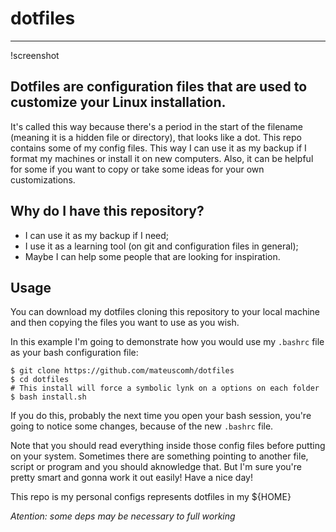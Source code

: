 # dotfiles
---

!screenshot

## Dotfiles are configuration files that are used to customize your Linux installation.

It's called this way because there's a period in the start of the filename
(meaning it is a hidden file or directory), that looks like a dot. This repo
contains some of my config files. This way I can use it as my backup if I
format my machines or install it on new computers. Also, it can be helpful for
some if you want to copy or take some ideas for your own customizations.

## Why do I have this repository?

- I can use it as my backup if I need;
- I use it as a learning tool (on git and configuration files in general);
- Maybe I can help some people that are looking for inspiration.

## Usage

You can download my dotfiles cloning this repository to your local machine and
then copying the files you want to use as you wish.

In this example I'm going to demonstrate how you would use my `.bashrc` file as
your bash configuration file:

  ```
  $ git clone https://github.com/mateuscomh/dotfiles
  $ cd dotfiles
  # This install will force a symbolic lynk on a options on each folder
  $ bash install.sh
  ```
  
If you do this, probably the next time you open your bash session, you're going
to notice some changes, because of the new `.bashrc` file.

Note that you should read everything inside those config files before putting
on your system. Sometimes there are something pointing to another file, script
or program and you should aknowledge that. But I'm sure you're pretty smart and
gonna work it out easily! Have a nice day!

This repo is my personal configs represents dotfiles in my ${HOME}

*Atention: some deps may be necessary to full working*
